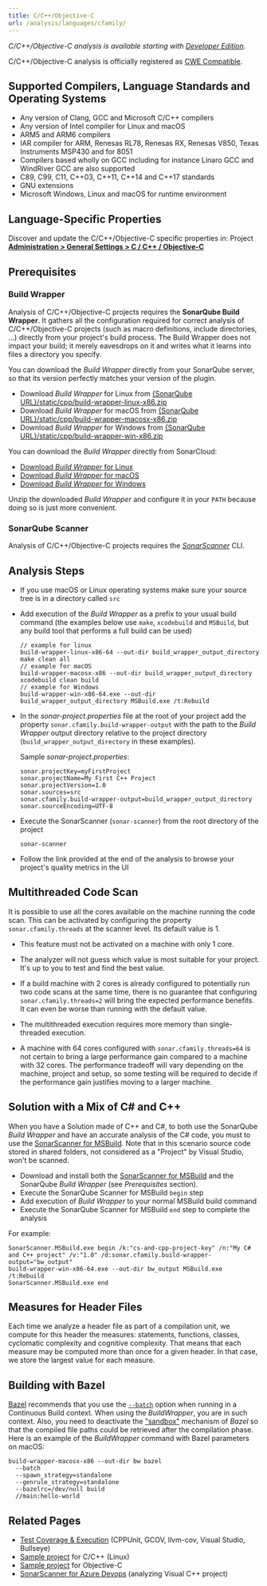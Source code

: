 ```yaml
---
title: C/C++/Objective-C
url: /analysis/languages/cfamily/
---
```


_C/C++/Objective-C analysis is available starting with [Developer Edition](https://redirect.sonarsource.com/editions/developer.html)._



C/C++/Objective-C analysis is officially registered as [CWE Compatible](https://cwe.mitre.org/compatible/).

## Supported Compilers, Language Standards and Operating Systems
* Any version of Clang, GCC and Microsoft C/C++ compilers
* Any version of Intel compiler for Linux and macOS
* ARM5 and ARM6 compilers
* IAR compiler for ARM, Renesas RL78, Renesas RX, Renesas V850, Texas Instruments MSP430 and for 8051
* Compilers based wholly on GCC including for instance Linaro GCC and WindRiver GCC are also supported
* C89, C99, C11, C++03, C++11, C++14 and C++17 standards
* GNU extensions
* Microsoft Windows, Linux and macOS for runtime environment

## Language-Specific Properties

Discover and update the C/C++/Objective-C specific properties in: <!-- sonarcloud -->Project <!-- /sonarcloud -->**[Administration > General Settings > C / C++ / Objective-C](/#sonarqube-admin#/admin/settings?category=c+%2F+c%2B%2B+%2F+objective-c)**

## Prerequisites
### Build Wrapper
Analysis of C/C++/Objective-C projects requires the **SonarQube Build Wrapper**. It gathers all the configuration required for correct analysis of C/C++/Objective-C projects (such as macro definitions, include directories, …) directly from your project's build process. The Build Wrapper does not impact your build; it merely eavesdrops on it and writes what it learns into files a directory you specify. 

<!-- sonarqube -->
You can download the *Build Wrapper* directly from your SonarQube server, so that its version perfectly matches your version of the plugin. 
* Download *Build Wrapper* for Linux from [{SonarQube URL}/static/cpp/build-wrapper-linux-x86.zip](/#sonarqube#/static/cpp/build-wrapper-linux-x86.zip)
* Download *Build Wrapper* for macOS from [{SonarQube URL}/static/cpp/build-wrapper-macosx-x86.zip](/#sonarqube#/static/cpp/build-wrapper-macosx-x86.zip)
* Download *Build Wrapper* for Windows from [{SonarQube URL}/static/cpp/build-wrapper-win-x86.zip](/#sonarqube#/static/cpp/build-wrapper-win-x86.zip)
<!-- /sonarqube -->
<!-- sonarcloud -->
You can download the *Build Wrapper* directly from SonarCloud:
* [Download *Build Wrapper* for Linux](https://sonarcloud.io/static/cpp/build-wrapper-linux-x86.zip)
* [Download *Build Wrapper* for macOS](https://sonarcloud.io/static/cpp/build-wrapper-macosx-x86.zip)
* [Download *Build Wrapper* for Windows](https://sonarcloud.io/static/cpp/build-wrapper-win-x86.zip)
<!-- /sonarcloud -->


Unzip the downloaded *Build Wrapper* and configure it in your `PATH` because doing so is just more convenient.

### SonarQube Scanner
Analysis of C/C++/Objective-C projects requires the [*SonarScanner*](https://redirect.sonarsource.com/doc/install-configure-scanner.html) CLI.

## Analysis Steps
* If you use macOS or Linux operating systems make sure your source tree is in a directory called `src`
* Add execution of the *Build Wrapper* as a prefix to your usual build command (the examples below use `make`, `xcodebuild` and `MSBuild`, but any build tool that performs a full build can be used)
   ```
   // example for linux
   build-wrapper-linux-x86-64 --out-dir build_wrapper_output_directory make clean all 
   // example for macOS
   build-wrapper-macosx-x86 --out-dir build_wrapper_output_directory xcodebuild clean build
   // example for Windows
   build-wrapper-win-x86-64.exe --out-dir  build_wrapper_output_directory MSBuild.exe /t:Rebuild
   ```
* In the *sonar-project.properties* file at the root of your project add the property `sonar.cfamily.build-wrapper-output` with the path to the *Build Wrapper* output directory relative to the project directory (`build_wrapper_output_directory` in these examples). 

   Sample *sonar-project.properties*:
   ```
   sonar.projectKey=myFirstProject
   sonar.projectName=My First C++ Project
   sonar.projectVersion=1.0
   sonar.sources=src
   sonar.cfamily.build-wrapper-output=build_wrapper_output_directory
   sonar.sourceEncoding=UTF-8
   ```
* Execute the SonarScanner (`sonar-scanner`) from the root directory of the project
   ```
   sonar-scanner
   ```
* Follow the link provided at the end of the analysis to browse your project's quality metrics in the UI

## Multithreaded Code Scan 

It is possible to use all the cores available on the machine running the code scan. This can be activated by configuring the property `sonar.cfamily.threads` at the scanner level. Its default value is 1.

* This feature must not be activated on a machine with only 1 core.

* The analyzer will not guess which value is most suitable for your project. It's up to you to test and find the best value.

* If a build machine with 2 cores is already configured to potentially run two code scans at the same time, there is no guarantee that configuring `sonar.cfamily.threads=2` will bring the expected performance benefits. It can even be worse than running with the default value.

* The multithreaded execution requires more memory than single-threaded execution.

* A machine with 64 cores configured with `sonar.cfamily.threads=64` is not certain to bring a large performance gain compared to a machine with 32 cores. The performance tradeoff will vary depending on the machine, project and setup, so some testing will be required to decide if the performance gain justifies moving to a larger machine.

## Solution with a Mix of C# and C++

When you have a Solution made of C++ and C#, to both use the SonarQube *Build Wrapper* and have an accurate analysis of the C# code, you must to use the [SonarScanner for MSBuild](https://github.com/SonarSource/sonar-scanner-msbuild).
Note that in this scenario source code stored in shared folders, not considered as a "Project" by Visual Studio, won't be scanned.

* Download and install both the [SonarScanner for MSBuild](https://redirect.sonarsource.com/doc/install-configure-scanner-msbuild.html) and the SonarQube *Build Wrapper* (see *Prerequisites* section).
* Execute the SonarQube Scanner for MSBuild `begin` step
* Add execution of *Build Wrapper* to your normal MSBuild build command
* Execute the SonarQube Scanner for MSBuild `end` step to complete the analysis

For example:
```
SonarScanner.MSBuild.exe begin /k:"cs-and-cpp-project-key" /n:"My C# and C++ project" /v:"1.0" /d:sonar.cfamily.build-wrapper-output="bw_output"
build-wrapper-win-x86-64.exe --out-dir bw_output MSBuild.exe /t:Rebuild
SonarScanner.MSBuild.exe end
```

## Measures for Header Files
Each time we analyze a header file as part of a compilation unit, we compute for this header the measures: statements, functions, classes, cyclomatic complexity and cognitive complexity. That means that each measure may be computed more than once for a given header. In that case, we store the largest value for each measure.

## Building with Bazel

[Bazel](https://www.bazel.build/) recommends that you use the [`--batch`](https://docs.bazel.build/versions/master/bazel-user-manual.html#flag--batch) option when running in a Continuous Build context. When using the *BuildWrapper*, you are in such context. Also, you need to deactivate the ["sandbox"](https://docs.bazel.build/versions/master/bazel-user-manual.html#sandboxing) mechanism of *Bazel* so that the compiled file paths could be retrieved after the compilation phase.
Here is an example of the *BuildWrapper* command with Bazel parameters on macOS:
```
build-wrapper-macosx-x86 --out-dir bw bazel
  --batch
  --spawn_strategy=standalone
  --genrule_strategy=standalone
  --bazelrc=/dev/null build
  //main:hello-world
```

## Related Pages
* [Test Coverage & Execution](/analysis/coverage/) (CPPUnit, GCOV, llvm-cov, Visual Studio, Bullseye)
* [Sample project](https://github.com/SonarSource/sonar-scanning-examples/tree/master/sonarqube-scanner-build-wrapper-linux) for C/C++ (Linux)
* [Sample project](https://github.com/SonarSource/sonar-scanning-examples/tree/master/objc-llvm-coverage) for Objective-C
* [SonarScanner for Azure Devops](https://redirect.sonarsource.com/doc/install-configure-scanner-tfs-ts.html) (analyzing Visual C++ project)
